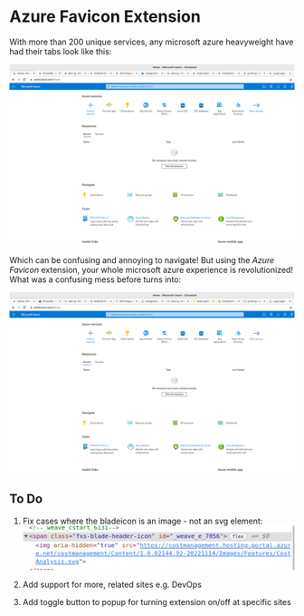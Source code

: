 # Azure Favicon Extension
With more than 200 unique services, any microsoft azure heavyweight have had their tabs look like this:

![Azure tabs before](https://github.com/dragonoverlord3000/Azure-favicon-CE/blob/master/images/before.png?raw=true)

Which can be confusing and annoying to navigate! But using the <i>Azure Favicon</i> extension, your whole microsoft azure experience is revolutionized! What was a confusing mess before turns into:

![Azure tabs after](https://github.com/dragonoverlord3000/Azure-favicon-CE/blob/master/images/after.png?raw=true)


## To Do
1. Fix cases where the bladeicon is an image - not an svg element:
![case1](https://github.com/dragonoverlord3000/Azure-favicon-CE/blob/master/images/case1.png?raw=true)

2. Add support for more, related sites e.g. DevOps

3. Add toggle button to popup for turning extension on/off at specific sites

